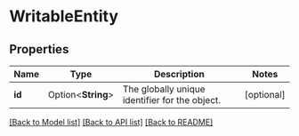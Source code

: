 # WritableEntity

## Properties

Name | Type | Description | Notes
------------ | ------------- | ------------- | -------------
**id** | Option<**String**> | The globally unique identifier for the object. | [optional]

[[Back to Model list]](../README.md#documentation-for-models) [[Back to API list]](../README.md#documentation-for-api-endpoints) [[Back to README]](../README.md)


